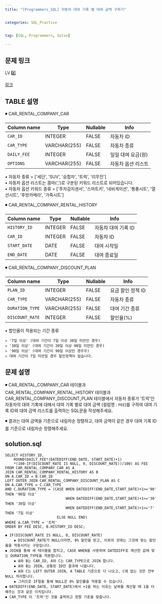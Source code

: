 ```yaml
---
title: "[Programmers_SQL] 자동차 대여 기록 별 대여 금액 구하기" 


categories: SQL_Practice


tag: [SQL, Programmers, Solve]

---
```


## 문제 링크

LV 4️⃣

[링크](https://school.programmers.co.kr/learn/courses/30/lessons/151141)

## TABLE 설명

◾ CAR_RENTAL_COMPANY_CAR 

|Column name|Type|Nullable|Info|
|-|-|-|-|
|`CAR_ID`|INTEGER|FALSE|자동차 ID|
|`CAR_TYPE`|VARCHAR(255)|FALSE|자동차 종류|
|`DAILY_FEE`|INTEGER|FALSE|일일 대여 요금(원)|
|`OPTIONS`|VARCHAR(255)|FALSE|자동차 옵션 리스트|

▪ 자동차 종류 = ['세단', 'SUV', '승합차', '트럭', '리무진']   
▪ 자동차 옵션 리스트는 콤마(',')로 구분된 키워드 리스트로 되어있습니다.    
▪ 자동차 옵션 키워드 종류 = ['주차감지센서', '스마트키', '네비게이션', '통풍시트', '열선시트', '후방카메라', '가죽시트']

◾ CAR_RENTAL_COMPANY_RENTAL_HISTORY 

|Column name|Type|Nullable|Info|
|-|-|-|-|
|`HISTORY_ID`|INTEGER|FALSE|자동차 대여 기록 ID|
|`CAR_ID`|INTEGER|FALSE|자동차 ID|
|`START_DATE`|DATE|FALSE|대여 시작일|
|`END_DATE`|DATE|FALSE|대여 종료일|

◾ CAR_RENTAL_COMPANY_DISCOUNT_PLAN  

|Column name|Type|Nullable|Info|
|-|-|-|-|
|`PLAN_ID`|INTEGER|FALSE|요금 할인 정책 ID|
|`CAR_TYPE`|VARCHAR(255)|FALSE|자동차 종류|
|`DURATION_TYPE`|VARCHAR(255)|FALSE|대여 기간 종류|
|`DISCOUNT_RATE`|INTEGER|FALSE|할인율(%)|

▪ 할인율이 적용되는 기간 종류

    ▫ '7일 이상' (대여 기간이 7일 이상 30일 미만인 경우)
    ▫ '30일 이상' (대여 기간이 30일 이상 90일 미만인 경우)
    ▫ '90일 이상' (대여 기간이 90일 이상인 경우우)
    ▫ 대여 기간이 7일 미만일 경우 할인정책이 없습니다. 

## 문제 설명

◾ CAR_RENTAL_COMPANY_CAR 테이블과 CAR_RENTAL_COMPANY_RENTAL_HISTORY 테이블과 CAR_RENTAL_COMPANY_DISCOUNT_PLAN 테이블에서 자동차 종류가 '트럭'인 자동차의 대여 기록에 대해서 대여 기록 별로 대여 금액 (컬럼명 : `FEE`)를 구하여 대여 기록 ID와 대여 금액 리스트를 출력하는 SQL문을 작성해주세요. 

◾ 결과는 대여 금액을 기준으로 내림차순 정렬하고, 대여 금액이 같은 경우 대여 기록 ID를 기준으로 내림차순 정렬해주세요. 

## solution.sql
    SELECT HISTORY_ID, 
        ROUND(DAILY_FEE*(DATEDIFF(END_DATE, START_DATE)+1)
        *(100-IF(DISCOUNT_RATE IS NULL, 0, DISCOUNT_RATE))/100) AS FEE
    FROM CAR_RENTAL_COMPANY_CAR AS A 
    JOIN CAR_RENTAL_COMPANY_RENTAL_HISTORY AS B 
    ON A.CAR_ID = B.CAR_ID
    LEFT OUTER JOIN CAR_RENTAL_COMPANY_DISCOUNT_PLAN AS C
    ON A.CAR_TYPE = C.CAR_TYPE
    AND C.DURATION_TYPE = (CASE WHEN DATEDIFF(END_DATE,START_DATE)+1>='90' THEN '90일 이상'
                                WHEN DATEDIFF(END_DATE,START_DATE)+1>='30' THEN '30일 이상'
                                WHEN DATEDIFF(END_DATE,START_DATE)+1>='7' THEN '7일 이상'
                            ELSE NULL END)
    WHERE A.CAR_TYPE = '트럭'
    ORDER BY FEE DESC, B.HISTORY_ID DESC;

```
◾ IF(DISCOUNT_RATE IS NULL, 0, DISCOUNT_RATE)
    ▪ DISCOUNT_RATE가 NULL이라면, 0% 할인을 받고, 이외의 것에는 그것에 맞는 할인율을 적용시키는 구문입니다. 
◾ JOIN을 통해 세 테이블을 합치고, CASE WHEN을 사용하여 DATEDIFF로 계산한 값에 맞는 DURATION_TYPE을 적용합니다. 
    ▪ A와 B는 CAR_ID, A와 C는 CAR_TYPE으로 JOIN 합니다. 
    ▪ A와 B는 JOIN, 공통된 ID만 결과에 나옵니다. 
    ▪ A와 C는 LEFT OUTER JOIN, A TABLE 기준으로 다 나오고, C에 없는 것은 전부 NULL 처리합니다. 
    ▪ 그러므로 IF절을 통해 NULL은 0% 할인률을 적용할 수 있습니다. 
◾ DATEDIFF(END_DATE, START_DATE)에서 +1을 하는 이유는 날짜를 계산할 때 1을 더해주는 것과 같은 이치입니다. 
◾ CAR_TYPE 이 '트럭'인 것을 출력하고 정렬 기준을 맞춥니다.
```